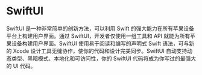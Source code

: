 # SwiftUI
SwiftUI 是一种非常简单的创新方法，可以利用 Swift 的强大能力在所有苹果设备平台上构建用户界面。通过 SwiftUI，开发者仅使用一组工具和 API 就能为所有苹果设备构建用户界面。SwiftUI 使用易于阅读和编写的声明式 Swift 语法，可与新的 Xcode 设计工具无缝协作，使你的代码和设计完美同步。SwiftUI 自动支持动态类型、黑暗模式、本地化和可访问性，你的 SwiftUI 代码将成为你写过的最强大的 UI 代码。
